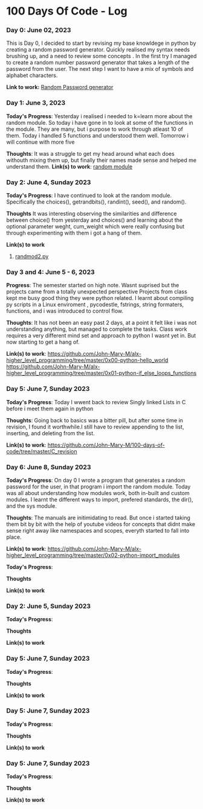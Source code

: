 # 100 Days Of Code - Log

### Day 0: June 02, 2023
This is Day 0, I decided to start by revising my base knowldege in python by
creating a random password generator.
Quickly realised my syntax needs brushing up, and a need to review some concepts
. In the first try I managed to create a random number password generator that
takes a length of the password from the user. The next step I want to have a mix
of symbols and alphabet characters.

**Link to work:** [Random Password generator](https://github.com/John-Mary-M/100-days-of-code/blob/master/passGen.py)


### Day 1: June 3, 2023

**Today's Progress**: Yesterday i realised i needed to k=learn more about the
random module. So today i have gone in to look at some of the functions in the
module. They are many, but i purpose to work through atleast 10 of them. Today i
handled 5 functions and understood them well. Tomorrow i will continue with more
five

**Thoughts**: It was a struggle to get my head around what each does withouth
mixing them up, but finally their names made sense and helped me understand them.
**Link(s) to work**: [random module](https://github.com/John-Mary-M/100-days-of-code/blob/master/randmod.py)


### Day 2: June 4, Sunday 2023

**Today's Progress**: I have continued to look at the random module.
Specifically the choices(), getrandbits(), randint(), seed(), and random().

**Thoughts** It was interesting observing the similarities and difference
between choice() from yesterday and choices() and learning about the optional
parameter weght, cum_weight which were really confusing but through
experimenting with them i got a hang of them.

**Link(s) to work**
1. [randmod2.py](https://github.com/John-Mary-M/100-days-of-code/blob/master/randmod2.py)


### Day 3 and 4: June 5 - 6, 2023

**Progress**: The semester started on high note. Wasnt suprised but the projects
came from a totally unexpected perspective
Projects from class kept me busy good thing they were python related. I learnt
about compiling py scripts in a Linux enviroment
, pycodestle, fstrings, string formaters, functions, and i was introduced to
control flow.

**Thoughts**: It has not been an easy past 2 days, at a point it felt like i was
not understanding anything, but managed to complete the tasks.
Class work requires a very different mind set and approach to python I wasnt yet
in. But now starting to get a hang of.

**Link(s) to work**: https://github.com/John-Mary-M/alx-higher_level_programming/tree/master/0x00-python-hello_world
	     	     https://github.com/John-Mary-M/alx-higher_level_programming/tree/master/0x01-python-if_else_loops_functions


### Day 5: June 7, Sunday 2023

**Today's Progress**: Today I wwent back to review Singly linked Lists in C
before i meet them again in python

**Thoughts**: Going back to basics was a bitter pill, but after some time in
revision, I found it worthwhile.I still have to review appending to the list,
inserting, and deleting from the list.

**Link(s) to work**: https://github.com/John-Mary-M/100-days-of-code/tree/master/C_revision


### Day 6: June 8, Sunday 2023

**Today's Progress**: On day 0 I wrote a program that generates a random
password for the user, in that program i import the random module. Today
was all about understanding how modules work, both in-built and custom modules.
I learnt the different ways to import, prefered standards, the dir(), and the
sys module.

**Thoughts**: The manuals are initimidating to read. But once i started taking
them bit by bit with the help of youtube videos for concepts that didnt make
sense right away like namespaces and scopes, everyth started to fall into place.

**Link(s) to work**:
https://github.com/John-Mary-M/alx-higher_level_programming/tree/master/0x02-python-import_modules



**Today's Progress**:

**Thoughts**

**Link(s) to work**

### Day 2: June 5, Sunday 2023


**Today's Progress**:

**Thoughts**

**Link(s) to work**

### Day 5: June 7, Sunday 2023


**Today's Progress**:

**Thoughts**

**Link(s) to work**

### Day 5: June 7, Sunday 2023


**Today's Progress**:

**Thoughts**

**Link(s) to work**

### Day 5: June 7, Sunday 2023


**Today's Progress**:

**Thoughts**

**Link(s) to work**

